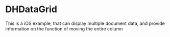 # DHDataGrid
This is a iOS example, that can display multiple document data, and provide information on the function of moving the entire column
